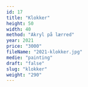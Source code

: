 ```yaml
---
id: 17
title: "Klokker"
height: 50
width: 40
method: "Akryl på lærred"
year: 2021
price: "3000"
fileName: "2021-klokker.jpg"
medie: "painting"
draft: "false"
slug: "klokker"
weight: "290"
---
```

